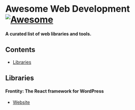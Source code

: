 # Awesome Web Development [![Awesome](https://awesome.re/badge.svg)](https://awesome.re)

**A curated list of web libraries and tools.**

<!--toc-->

## Contents

* [Libraries](#libraries)


## Libraries

#### Frontity: The React framework for WordPress
- [Website](https://frontity.org/)

